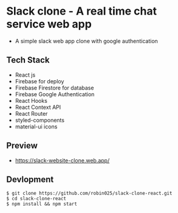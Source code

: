 # Slack clone - A real time chat service web app
- A simple slack web app clone with google authentication


## Tech Stack

- React js
- Firebase for deploy
- Firebase Firestore for database
- Firebase Google Authentication
- React Hooks
- React Context API
- React Router
- styled-components
- material-ui icons


## Preview
- https://slack-website-clone.web.app/

## Devlopment

```
$ git clone https://github.com/robin025/slack-clone-react.git
$ cd slack-clone-react
$ npm install && npm start
```




